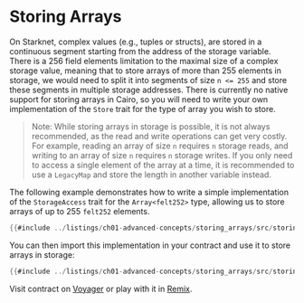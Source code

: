 # Storing Arrays

On Starknet, complex values (e.g., tuples or structs), are stored in a continuous segment starting from the address of the storage variable. There is a 256 field elements limitation to the maximal size of a complex storage value, meaning that to store arrays of more than 255 elements in storage, we would need to split it into segments of size `n <= 255` and store these segments in multiple storage addresses. There is currently no native support for storing arrays in Cairo, so you will need to write your own implementation of the `Store` trait for the type of array you wish to store.

> Note: While storing arrays in storage is possible, it is not always recommended, as the read and write operations can get very costly. For example, reading an array of size `n` requires `n` storage reads, and writing to an array of size `n` requires `n` storage writes. If you only need to access a single element of the array at a time, it is recommended to use a `LegacyMap` and store the length in another variable instead.

The following example demonstrates how to write a simple implementation of the `StorageAccess` trait for the `Array<felt252>` type, allowing us to store arrays of up to 255 `felt252` elements.

```rust
{{#include ../listings/ch01-advanced-concepts/storing_arrays/src/storing_arrays.cairo:StorageAccessImpl}}
```

You can then import this implementation in your contract and use it to store arrays in storage:

```rust
{{#include ../listings/ch01-advanced-concepts/storing_arrays/src/storing_arrays.cairo:StoreArrayContract}}
```
Visit contract on [Voyager](https://goerli.voyager.online/contract/0x008F8069a3Fcd7691Db46Dc3b6F9D2C0436f9200E861330957Fd780A3595da86) or play with it in [Remix](https://remix.ethereum.org/?#activate=Starknet&url=https://github.com/NethermindEth/StarknetByExample/blob/main/listings/ch01-advanced-concepts/storing_arrays/src/storing_arrays.cairo).

